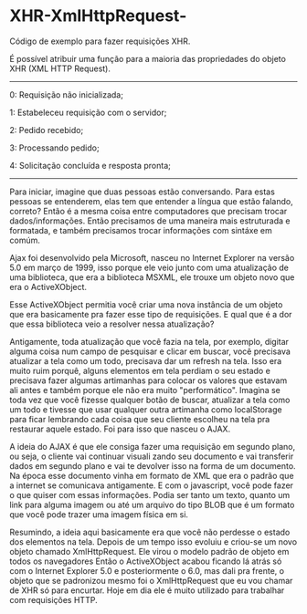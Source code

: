# XHR-XmlHttpRequest-
Código de exemplo para fazer requisições XHR.

É possível atribuir uma função para a maioria das propriedades do objeto XHR (XML HTTP Request).

---------------------------------------------------------------------------------------------------------------------

0: Requisição não inicializada;

1: Estabeleceu requisição com o servidor;

2: Pedido recebido;

3: Processando pedido;

4: Solicitação concluída e resposta pronta;

----------------------------------------------------------------------------------------------------------------------
Para iniciar, imagine que duas pessoas estão conversando. Para estas pessoas se entenderem, elas tem que entender
a língua que estão falando, correto? Então é a mesma coisa entre computadores que precisam trocar dados/informações.
Então precisamos de uma maneira mais estruturada e formatada, e também precisamos trocar informações com sintáxe em
comúm.

Ajax foi desenvolvido pela Microsoft, nasceu no Internet Explorer na versão 5.0 em março de 1999, isso porque
ele veio junto com uma atualização de uma biblioteca, que era a biblioteca MSXML, ele trouxe um objeto novo que
era o ActiveXObject.

Esse ActiveXObject permitia você criar uma nova instância de um objeto que era basicamente pra fazer esse tipo de
requisições. E qual que é a dor que essa biblioteca veio a resolver nessa atualização? 

Antigamente, toda atualização que você fazia na tela, por exemplo, digitar alguma coisa num campo de pesquisar e
clicar em buscar, você precisava atualizar a tela como um todo, precisava dar um refresh na tela. Isso era muito
ruim porquê, alguns elementos em tela perdiam o seu estado e precisava fazer algumas artimanhas para colocar os
valores que estavam ali antes e também porque ele não era muito "performático". Imagina se toda vez que você
fizesse qualquer botão de buscar, atualizar a tela como um todo e tivesse que usar qualquer outra artimanha como
localStorage para ficar lembrando cada coisa que seu cliente escolheu na tela pra restaurar aquele estado. Foi 
para isso que nasceu o AJAX.

A ideia do AJAX é que ele consiga fazer uma requisição em segundo plano, ou seja, o cliente vai continuar visuali
zando seu documento e vai transferir dados em segundo plano e vai te devolver isso na forma de um documento. Na
época esse documento vinha em formato de XML que era o padrão que a internet se comunicava antigamente. E com o
javascript, você pode fazer o que quiser com essas informações. Podia ser tanto um texto, quanto um link para alguma
imagem ou até um arquivo do tipo BLOB que é um formato que você pode trazer uma imagem física em si.

Resumindo, a ideia aqui basicamente era que você não perdesse o estado dos elementos na tela. Depois de um tempo isso
evoluiu e criou-se um novo objeto chamado XmlHttpRequest. Ele virou o modelo padrão de objeto em todos os navegadores
Então o ActiveXObject acabou ficando lá atrás só com o Internet Explorer 5.0 e posteriormente o 6.0, mas dali pra
frente, o objeto que se padronizou mesmo foi o XmlHttpRequest que eu vou chamar de XHR só para encurtar. Hoje em dia
ele é muito utilizado para trabalhar com requisições HTTP.
